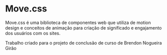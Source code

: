 # Move.css

Move.css é uma biblioteca de componentes web que utiliza de motion design e conceitos de animação para criação de significado e engajamento dos usuários com os sites.

Trabalho criado para o projeto de conclusão de curso de Brendon Nogueira Girão
